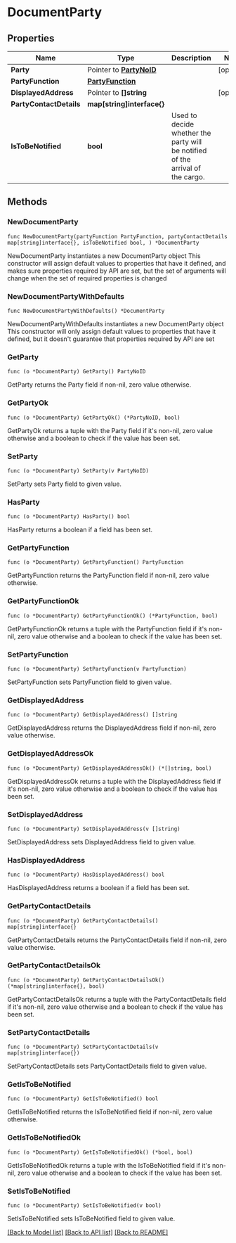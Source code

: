 # DocumentParty

## Properties

Name | Type | Description | Notes
------------ | ------------- | ------------- | -------------
**Party** | Pointer to [**PartyNoID**](PartyNoID.md) |  | [optional] 
**PartyFunction** | [**PartyFunction**](PartyFunction.md) |  | 
**DisplayedAddress** | Pointer to **[]string** |  | [optional] 
**PartyContactDetails** | **map[string]interface{}** |  | 
**IsToBeNotified** | **bool** | Used to decide whether the party will be notified of the arrival of the cargo. | 

## Methods

### NewDocumentParty

`func NewDocumentParty(partyFunction PartyFunction, partyContactDetails map[string]interface{}, isToBeNotified bool, ) *DocumentParty`

NewDocumentParty instantiates a new DocumentParty object
This constructor will assign default values to properties that have it defined,
and makes sure properties required by API are set, but the set of arguments
will change when the set of required properties is changed

### NewDocumentPartyWithDefaults

`func NewDocumentPartyWithDefaults() *DocumentParty`

NewDocumentPartyWithDefaults instantiates a new DocumentParty object
This constructor will only assign default values to properties that have it defined,
but it doesn't guarantee that properties required by API are set

### GetParty

`func (o *DocumentParty) GetParty() PartyNoID`

GetParty returns the Party field if non-nil, zero value otherwise.

### GetPartyOk

`func (o *DocumentParty) GetPartyOk() (*PartyNoID, bool)`

GetPartyOk returns a tuple with the Party field if it's non-nil, zero value otherwise
and a boolean to check if the value has been set.

### SetParty

`func (o *DocumentParty) SetParty(v PartyNoID)`

SetParty sets Party field to given value.

### HasParty

`func (o *DocumentParty) HasParty() bool`

HasParty returns a boolean if a field has been set.

### GetPartyFunction

`func (o *DocumentParty) GetPartyFunction() PartyFunction`

GetPartyFunction returns the PartyFunction field if non-nil, zero value otherwise.

### GetPartyFunctionOk

`func (o *DocumentParty) GetPartyFunctionOk() (*PartyFunction, bool)`

GetPartyFunctionOk returns a tuple with the PartyFunction field if it's non-nil, zero value otherwise
and a boolean to check if the value has been set.

### SetPartyFunction

`func (o *DocumentParty) SetPartyFunction(v PartyFunction)`

SetPartyFunction sets PartyFunction field to given value.


### GetDisplayedAddress

`func (o *DocumentParty) GetDisplayedAddress() []string`

GetDisplayedAddress returns the DisplayedAddress field if non-nil, zero value otherwise.

### GetDisplayedAddressOk

`func (o *DocumentParty) GetDisplayedAddressOk() (*[]string, bool)`

GetDisplayedAddressOk returns a tuple with the DisplayedAddress field if it's non-nil, zero value otherwise
and a boolean to check if the value has been set.

### SetDisplayedAddress

`func (o *DocumentParty) SetDisplayedAddress(v []string)`

SetDisplayedAddress sets DisplayedAddress field to given value.

### HasDisplayedAddress

`func (o *DocumentParty) HasDisplayedAddress() bool`

HasDisplayedAddress returns a boolean if a field has been set.

### GetPartyContactDetails

`func (o *DocumentParty) GetPartyContactDetails() map[string]interface{}`

GetPartyContactDetails returns the PartyContactDetails field if non-nil, zero value otherwise.

### GetPartyContactDetailsOk

`func (o *DocumentParty) GetPartyContactDetailsOk() (*map[string]interface{}, bool)`

GetPartyContactDetailsOk returns a tuple with the PartyContactDetails field if it's non-nil, zero value otherwise
and a boolean to check if the value has been set.

### SetPartyContactDetails

`func (o *DocumentParty) SetPartyContactDetails(v map[string]interface{})`

SetPartyContactDetails sets PartyContactDetails field to given value.


### GetIsToBeNotified

`func (o *DocumentParty) GetIsToBeNotified() bool`

GetIsToBeNotified returns the IsToBeNotified field if non-nil, zero value otherwise.

### GetIsToBeNotifiedOk

`func (o *DocumentParty) GetIsToBeNotifiedOk() (*bool, bool)`

GetIsToBeNotifiedOk returns a tuple with the IsToBeNotified field if it's non-nil, zero value otherwise
and a boolean to check if the value has been set.

### SetIsToBeNotified

`func (o *DocumentParty) SetIsToBeNotified(v bool)`

SetIsToBeNotified sets IsToBeNotified field to given value.



[[Back to Model list]](../README.md#documentation-for-models) [[Back to API list]](../README.md#documentation-for-api-endpoints) [[Back to README]](../README.md)


